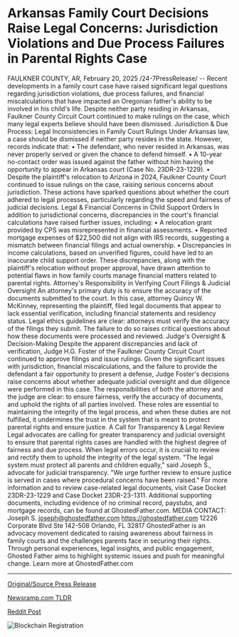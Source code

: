 # Arkansas Family Court Decisions Raise Legal Concerns: Jurisdiction Violations and Due Process Failures in Parental Rights Case

FAULKNER COUNTY, AR, February 20, 2025 /24-7PressRelease/ -- Recent developments in a family court case have raised significant legal questions regarding jurisdiction violations, due process failures, and financial miscalculations that have impacted an Oregonian father's ability to be involved in his child's life. Despite neither party residing in Arkansas, Faulkner County Circuit Court continued to make rulings on the case, which many legal experts believe should have been dismissed.  Jurisdiction & Due Process: Legal Inconsistencies in Family Court Rulings  Under Arkansas law, a case should be dismissed if neither party resides in the state. However, records indicate that: •	The defendant, who never resided in Arkansas, was never properly served or given the chance to defend himself. •	A 10-year no-contact order was issued against the father without him having the opportunity to appear in Arkansas court (Case No. 23DR-23-1229). •	Despite the plaintiff's relocation to Arizona in 2024, Faulkner County Court continued to issue rulings on the case, raising serious concerns about jurisdiction. These actions have sparked questions about whether the court adhered to legal processes, particularly regarding the speed and fairness of judicial decisions.  Legal & Financial Concerns in Child Support Orders  In addition to jurisdictional concerns, discrepancies in the court's financial calculations have raised further issues, including: •	A relocation grant provided by CPS was misrepresented in financial assessments. •	Reported mortgage expenses of $22,500 did not align with IRS records, suggesting a mismatch between financial filings and actual ownership. •	Discrepancies in income calculations, based on unverified figures, could have led to an inaccurate child support order. These discrepancies, along with the plaintiff's relocation without proper approval, have drawn attention to potential flaws in how family courts manage financial matters related to parental rights.  Attorney's Responsibility in Verifying Court Filings & Judicial Oversight  An attorney's primary duty is to ensure the accuracy of the documents submitted to the court. In this case, attorney Quincy W. McKinney, representing the plaintiff, filed legal documents that appear to lack essential verification, including financial statements and residency status. Legal ethics guidelines are clear: attorneys must verify the accuracy of the filings they submit. The failure to do so raises critical questions about how these documents were processed and reviewed.  Judge's Oversight & Decision-Making  Despite the apparent discrepancies and lack of verification, Judge H.G. Foster of the Faulkner County Circuit Court continued to approve filings and issue rulings. Given the significant issues with jurisdiction, financial miscalculations, and the failure to provide the defendant a fair opportunity to present a defense, Judge Foster's decisions raise concerns about whether adequate judicial oversight and due diligence were performed in this case.  The responsibilities of both the attorney and the judge are clear: to ensure fairness, verify the accuracy of documents, and uphold the rights of all parties involved. These roles are essential to maintaining the integrity of the legal process, and when these duties are not fulfilled, it undermines the trust in the system that is meant to protect parental rights and ensure justice.  A Call for Transparency & Legal Review  Legal advocates are calling for greater transparency and judicial oversight to ensure that parental rights cases are handled with the highest degree of fairness and due process. When legal errors occur, it is crucial to review and rectify them to uphold the integrity of the legal system.  "The legal system must protect all parents and children equally," said Joseph S., advocate for judicial transparency. "We urge further review to ensure justice is served in cases where procedural concerns have been raised."  For more information and to review case-related legal documents, visit Case Docket 23DR-23-1229 and Case Docket 23DR-23-1311. Additional supporting documents, including evidence of no criminal record, paystubs, and mortgage records, can be found at GhostedFather.com.  MEDIA CONTACT:  Joseph S. joseph@ghostedfather.com https://ghostedfather.com 12226 Corporate Blvd Ste 142-508 Orlando, FL 32817  GhostedFather is an advocacy movement dedicated to raising awareness about fairness in family courts and the challenges parents face in securing their rights. Through personal experiences, legal insights, and public engagement, Ghosted Father aims to highlight systemic issues and push for meaningful change. Learn more at GhostedFather.com 

---

[Original/Source Press Release](https://www.24-7pressrelease.com/press-release/519882/arkansas-family-court-decisions-raise-legal-concerns-jurisdiction-violations-and-due-process-failures-in-parental-rights-case)
                    

[Newsramp.com TLDR](https://newsramp.com/curated-news/legal-inconsistencies-in-family-court-rulings-spark-concerns-in-faulkner-county-case/5e4567e40be632bcf1db5f40bfb654a6) 

 



[Reddit Post](https://www.reddit.com/r/newsramp/comments/1ittrdi/legal_inconsistencies_in_family_court_rulings/) 



![Blockchain Registration](https://cdn.newsramp.app/24-7PressRelease/qrcode/252/20/maskVC_x.webp)